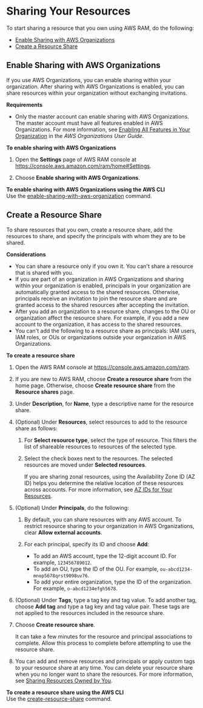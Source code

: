# Sharing Your Resources<a name="getting-started-sharing"></a>

To start sharing a resource that you own using AWS RAM, do the following:
+ [Enable Sharing with AWS Organizations](#getting-started-sharing-orgs)
+ [Create a Resource Share](#getting-started-sharing-create)

## Enable Sharing with AWS Organizations<a name="getting-started-sharing-orgs"></a>

If you use AWS Organizations, you can enable sharing within your organization\. After sharing with AWS Organizations is enabled, you can share resources within your organization without exchanging invitations\.

**Requirements**
+ Only the master account can enable sharing with AWS Organizations\. The master account must have all features enabled in AWS Organizations\. For more information, see [ Enabling All Features in Your Organization](https://docs.aws.amazon.com/organizations/latest/userguide/orgs_manage_org_support-all-features.html) in the *AWS Organizations User Guide*\.

**To enable sharing with AWS Organizations**

1. Open the **Settings** page of AWS RAM console at [https://console\.aws\.amazon\.com/ram/home\#Settings](https://console.aws.amazon.com/ram/home#Settings)\.

1. Choose **Enable sharing with AWS Organizations**\.

**To enable sharing with AWS Organizations using the AWS CLI**  
Use the [enable\-sharing\-with\-aws\-organization](https://docs.aws.amazon.com/cli/latest/reference/ram/enable-sharing-with-aws-organization.html) command\.

## Create a Resource Share<a name="getting-started-sharing-create"></a>

To share resources that you own, create a resource share, add the resources to share, and specify the principals with whom they are to be shared\.

**Considerations**
+ You can share a resource only if you own it\. You can't share a resource that is shared with you\.
+ If you are part of an organization in AWS Organizations and sharing within your organization is enabled, principals in your organization are automatically granted access to the shared resources\. Otherwise, principals receive an invitation to join the resource share and are granted access to the shared resources after accepting the invitation\.
+ After you add an organization to a resource share, changes to the OU or organization affect the resource share\. For example, if you add a new account to the organization, it has access to the shared resources\.
+ You can't add the following to a resource share as principals: IAM users, IAM roles, or OUs or organizations outside your organization in AWS Organizations\.

**To create a resource share**

1. Open the AWS RAM console at [https://console\.aws\.amazon\.com/ram](https://console.aws.amazon.com/ram/)\.

1. If you are new to AWS RAM, choose **Create a resource share** from the home page\. Otherwise, choose **Create resource share** from the **Resource shares** page\.

1. Under **Description**, for **Name**, type a descriptive name for the resource share\.

1. \(Optional\) Under **Resources**, select resources to add to the resource share as follows:

   1. For **Select resource type**, select the type of resource\. This filters the list of shareable resources to resources of the selected type\.

   1. Select the check boxes next to the resources\. The selected resources are moved under **Selected resources**\.

      If you are sharing zonal resources, using the Availability Zone ID \(AZ ID\) helps you determine the relative location of these resources across accounts\. For more information, see [AZ IDs for Your Resources](working-with-az-ids.md)\.

1. \(Optional\) Under **Principals**, do the following:

   1. By default, you can share resources with any AWS account\. To restrict resource sharing to your organization in AWS Organizations, clear **Allow external accounts**\.

   1. For each principal, specify its ID and choose **Add**:
      + To add an AWS account, type the 12\-digit account ID\. For example, `123456789012`\.
      + To add an OU, type the ID of the OU\. For example, `ou-abcd1234-mnop5678qrst9098uv76`\.
      + To add your entire organization, type the ID of the organization\. For example, `o-abcd1234efgh5678`\.

1. \(Optional\) Under **Tags**, type a tag key and tag value\. To add another tag, choose **Add tag** and type a tag key and tag value pair\. These tags are not applied to the resources included in the resource share\.

1. Choose **Create resource share**\.

   It can take a few minutes for the resource and principal associations to complete\. Allow this process to complete before attempting to use the resource share\.

1. You can add and remove resources and principals or apply custom tags to your resource share at any time\. You can delete your resource share when you no longer want to share the resources\. For more information, see [Sharing Resources Owned by You](working-with-sharing.md)\.

**To create a resource share using the AWS CLI**  
Use the [create\-resource\-share](https://docs.aws.amazon.com/cli/latest/reference/ram/create-resource-share.html) command\.